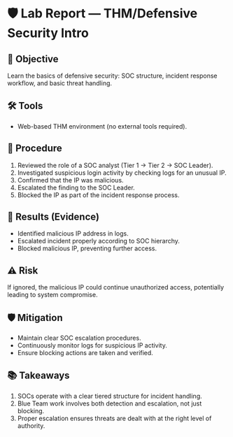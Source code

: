 # 🛡️ Lab Report — THM/Defensive Security Intro

## 🎯 Objective
Learn the basics of defensive security: SOC structure, incident response workflow, and basic threat handling.

## 🛠️ Tools
- Web-based THM environment (no external tools required).

## 🚀 Procedure
1. Reviewed the role of a SOC analyst (Tier 1 → Tier 2 → SOC Leader).
2. Investigated suspicious login activity by checking logs for an unusual IP.
3. Confirmed that the IP was malicious.
4. Escalated the finding to the SOC Leader.
5. Blocked the IP as part of the incident response process.

## 📂 Results (Evidence)
- Identified malicious IP address in logs.
- Escalated incident properly according to SOC hierarchy.
- Blocked malicious IP, preventing further access.

## ⚠️ Risk
If ignored, the malicious IP could continue unauthorized access, potentially leading to system compromise.

## 🛡️ Mitigation
- Maintain clear SOC escalation procedures.
- Continuously monitor logs for suspicious IP activity.
- Ensure blocking actions are taken and verified.

## 📚 Takeaways
1. SOCs operate with a clear tiered structure for incident handling.  
2. Blue Team work involves both detection and escalation, not just blocking.  
3. Proper escalation ensures threats are dealt with at the right level of authority.  
